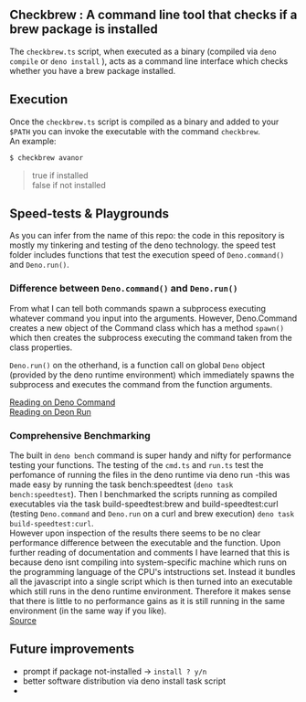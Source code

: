 ## Checkbrew : A command line tool that checks if a brew package is installed
The `checkbrew.ts` script, when executed as a binary (compiled via `deno compile` or `deno install` ), acts as a command line interface which checks whether you have a brew package installed.

## Execution 
Once the `checkbrew.ts` script is compiled as a binary and added to your `$PATH` you can invoke the executable with the command `checkbrew`. <br/>
An example:
```bash
$ checkbrew avanor 
```
> true
if installed </br>
> false 
if not installed


## Speed-tests & Playgrounds
As you can infer from the name of this repo: the code in this repository is mostly my tinkering and testing of the deno technology. the speed test folder includes functions that test the execution speed of `Deno.command()` and `Deno.run()`. <br/>

### Difference between `Deno.command()` and `Deno.run()`
From what I can tell both commands spawn a subprocess executing whatever command you input into the arguments. However, Deno.Command creates a new object of the Command class which has a method `spawn()` which then creates the subprocess executing the command taken from the class properties. <br/>

`Deno.run()` on the otherhand, is a function call on global `Deno` object (provided by the deno runtime environment) which immediately spawns the subprocess and executes the command from the function arguments. 

[Reading on Deno Command](https://deno.land/api@v1.32.5?s=Deno.Command)
<br/>
[Reading on Deon Run](https://deno.land/api@v1.32.5?s=Deno.run)

### Comprehensive Benchmarking
The built in `deno bench` command is super handy and nifty for performance testing your functions. The testing of the `cmd.ts` and `run.ts` test the perfomance of running the files in the deno runtime via deno run -this was made easy by running the task bench:speedtest (`deno task bench:speedtest`). Then I benchmarked the scripts running as compiled executables via the task build-speedtest:brew and build-speedtest:curl (testing `Deno.command` and `Deno.run` on a curl and brew execution) `deno task build-speedtest:curl`.
<br/>
However upon inspection of the results there seems to be no clear performance difference between the executable and the function. Upon further reading of documentation and comments I have learned that this is because deno isnt compiling into system-specific machine which runs on the programming language of the CPU's intstructions set. Instead it bundles all the javascript into a single script which is then turned into an executable which still runs in the deno runtime environment. Therefore it makes sense that there is little to no performance gains as it is still running in the same environment (in the same way if you like).
<br/>
[Source](https://github.com/denoland/deno/issues/14872#issuecomment-1156483162)

## Future improvements
* prompt if package not-installed -> `install ? y/n`
* better software distribution via deno install task script
* 
